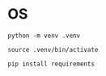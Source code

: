 # OS

```
python -m venv .venv
```

```
source .venv/bin/activate
```

```
pip install requirements
```


